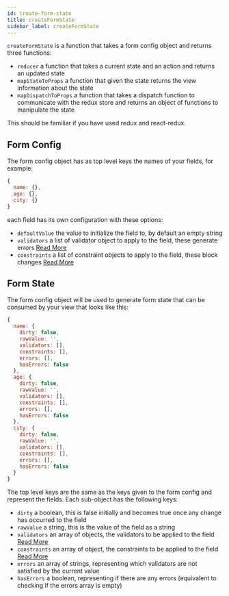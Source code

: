 ```yaml
---
id: create-form-state
title: createFormState
sidebar_label: createFormState
---
```


`createFormState` is a function that takes a form config object and returns three functions:

- `reducer` a function that takes a current state and an action and returns an updated state
- `mapStateToProps` a function that given the state returns the view information about the state
- `mapDispatchToProps` a function that takes a dispatch function to communicate with the redux store and returns an object of functions to manipulate the state

This should be familiar if you have used redux and react-redux.

## Form Config

The form config object has as top level keys the names of your fields, for example:

```javascript
{
  name: {},
  age: {},
  city: {}
}
```

each field has its own configuration with these options:

- `defaultValue` the value to initialize the field to, by default an empty string
- `validators` a list of validator object to apply to the field, these generate errors [Read More]()
- `constraints` a list of constraint objects to apply to the field, these block changes [Read More]()

## Form State

The form config object will be used to generate form state that can be consumed by your view that
looks like this:

```javascript
{
  name: {
    dirty: false,
    rawValue: '',
    validators: [],
    constraints: [],
    errors: [],
    hasErrors: false
  },
  age: {
    dirty: false,
    rawValue: '',
    validators: [],
    constraints: [],
    errors: [],
    hasErrors: false
  },
  city: {
    dirty: false,
    rawValue: '',
    validators: [],
    constraints: [],
    errors: [],
    hasErrors: false
  }
}
```

The top level keys are the same as the keys given to the form config and represent the fields.
Each sub-object has the following keys:

- `dirty` a boolean, this is false initially and becomes true once any change has occurred to the field
- `rawValue` a string, this is the value of the field as a string
- `validators` an array of objects, the validators to be applied to the field [Read More]()
- `constraints` an array of object, the constraints to be applied to the field [Read More]()
- `errors` an array of strings, representing which validators are not satisfied by the current value
- `hasErrors` a boolean, representing if there are any errors (equivalent to checking if the errors array is empty)
